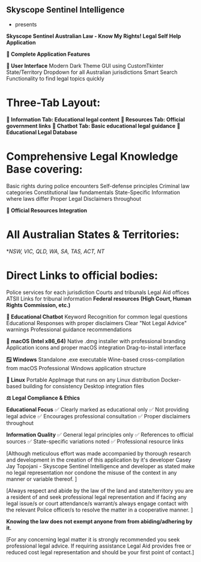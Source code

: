 ## Skyscope Sentinel Intelligence 
* presents

**Skyscope Sentinel Australian Law - Know My Rights! Legal Self Help Application**


**🎯 Complete Application Features**

**📱 User Interface**
Modern Dark Theme GUI using CustomTkinter
State/Territory Dropdown for all Australian jurisdictions
Smart Search Functionality to find legal topics quickly

# Three-Tab Layout:
**📖 Information Tab: Educational legal content**
**🔗 Resources Tab: Official government links**
**🤖 Chatbot Tab: Basic educational legal guidance**
**🧠 Educational Legal Database**

# Comprehensive Legal Knowledge Base covering:
  Basic rights during police encounters
  Self-defense principles
  Criminal law categories
  Constitutional law fundamentals
  State-Specific Information where laws differ
  Proper Legal Disclaimers throughout

**🔗 Official Resources Integration**
# All Australian States & Territories:
  **NSW, VIC, QLD, WA, SA, TAS, ACT, NT*
  
# Direct Links to official bodies:
  Police services for each jurisdiction
  Courts and tribunals
  Legal Aid offices
  ATSII Links for tribunal information
**Federal resources (High Court, Human Rights Commission, etc.)**

**🤖 Educational Chatbot**
  Keyword Recognition for common legal questions
  Educational Responses with proper disclaimers
  Clear "Not Legal Advice" warnings
  Professional guidance recommendations

**🍎 macOS (Intel x86_64)**
  Native .dmg installer with professional branding
  Application icons and proper macOS integration
  Drag-to-install interface

**🪟 Windows**
  Standalone .exe executable
  Wine-based cross-compilation from macOS
  Professional Windows application structure

**🐧 Linux**
  Portable AppImage that runs on any Linux distribution
  Docker-based building for consistency
  Desktop integration files

**⚖️ Legal Compliance & Ethics**

**Educational Focus**
  ✅ Clearly marked as educational only
  ✅ Not providing legal advice
  ✅ Encourages professional consultation
  ✅ Proper disclaimers throughout

**Information Quality**
  ✅ General legal principles only
  ✅ References to official sources
  ✅ State-specific variations noted
  ✅ Professional resource links









[Although meticulous effort was made accompanied by thorough research and development in the creation of this application by 
it's developer Casey Jay Topojani - Skyscope Sentinel Intelligence and developer as stated make no legal representation nor 
condone the misuse of the context in any manner or variable thereof. ]

[Always respect and abide by the law of the land and state/territory you are a resident of and seek professional legal representation and 
if facing any legal issue/s or court attendance/s warrant/s always engage contact with the relevant Police officer/s to resolve the matter 
in a cooperative manner. ]


**Knowing the law does not exempt anyone from from abiding/adhering by it.**

[For any concerning legal matter it is strongly recommended you seek professional legal advice. If requiring assistance Legal Aid provides free or reduced cost 
legal representation and should be your first point of contact.]
